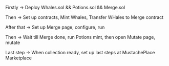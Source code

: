 Firstly -> Deploy Whales.sol && Potions.sol && Merge.sol

Then -> Set up contracts, Mint Whales, Transfer WHales to Merge contract

After that -> Set up Merge page, configure, run

Then -> Wait till Merge done, run Potions mint, then open Mutate page, mutate

Last step -> When collection ready, set up last steps at MustachePlace Marketplace
